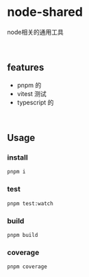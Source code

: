 # node-shared

node相关的通用工具

<br />

## features

- pnpm 的
- vitest 测试
- typescript 的

<br />

## Usage

### install

```shell
pnpm i
```

### test

```shell
pnpm test:watch
```

### build

```shell
pnpm build
```

### coverage

```shell
pnpm coverage
```